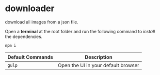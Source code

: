 # downloader
download all images from a json file.

Open a **terminal** at the root folder and run the following command to *install* the dependencies.
```
npm i
```

| Default Commands | Description|
|------------------|------------|
| `gulp` | Open the UI in your default browser |
